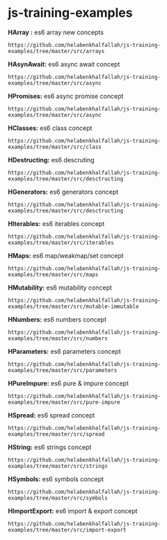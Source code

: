 # js-training-examples

**HArray :**
es6 array new concepts
```
https://github.com/helabenkhalfallah/js-training-examples/tree/master/src/arrays
```

**HAsynAwait:**
es6 async await concept
```
https://github.com/helabenkhalfallah/js-training-examples/tree/master/src/async
```

**HPromises:**
es6 async promise concept
```
https://github.com/helabenkhalfallah/js-training-examples/tree/master/src/async
```

**HClasses:**
es6 class concept
```
https://github.com/helabenkhalfallah/js-training-examples/tree/master/src/class
```

**HDestructing:**
es6 descruting
```
https://github.com/helabenkhalfallah/js-training-examples/tree/master/src/desctructing
```

**HGenerators:**
es6 generators concept
```
https://github.com/helabenkhalfallah/js-training-examples/tree/master/src/desctructing
```

**HIterables:**
es6 iterables concept
```
https://github.com/helabenkhalfallah/js-training-examples/tree/master/src/iterables
```

**HMaps:**
es6 map/weakmap/set concept
```
https://github.com/helabenkhalfallah/js-training-examples/tree/master/src/maps
```

**HMutability:**
es6 mutability concept
```
https://github.com/helabenkhalfallah/js-training-examples/tree/master/src/mutable-immutable
```

**HNumbers:**
es6 numbers concept
```
https://github.com/helabenkhalfallah/js-training-examples/tree/master/src/numbers
```

**HParameters:**
es6 parameters concept
```
https://github.com/helabenkhalfallah/js-training-examples/tree/master/src/parameters
```

**HPureImpure:**
es6 pure & impure concept
```
https://github.com/helabenkhalfallah/js-training-examples/tree/master/src/pure-impure
```

**HSpread:**
es6 spread concept 
```
https://github.com/helabenkhalfallah/js-training-examples/tree/master/src/spread
```

**HString:**
es6 strings concept
```
https://github.com/helabenkhalfallah/js-training-examples/tree/master/src/strings
```

**HSymbols:**
es6 symbols concept
```
https://github.com/helabenkhalfallah/js-training-examples/tree/master/src/symbols
```

**HImportExport:**
es6 import & export concept
```
https://github.com/helabenkhalfallah/js-training-examples/tree/master/src/import-export
```


